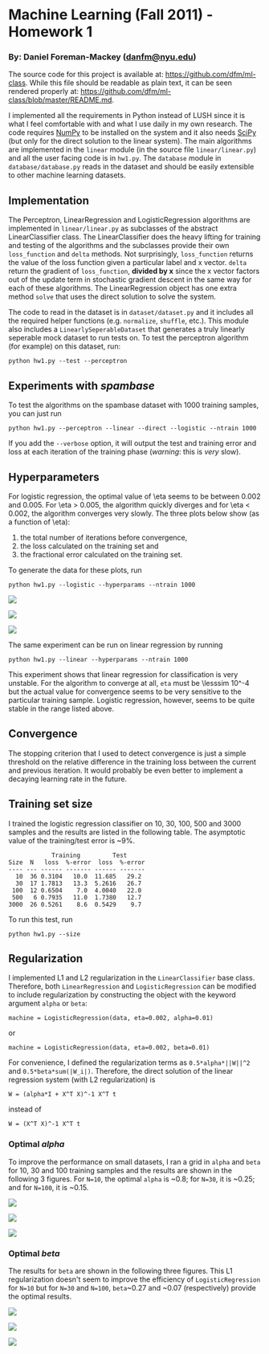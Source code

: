 # Machine Learning (Fall 2011) - Homework 1

### By: Daniel Foreman-Mackey (<danfm@nyu.edu>)

The source code for this project is available at: <https://github.com/dfm/ml-class>.
While this file should be readable as plain text, it can be seen rendered properly
at: <https://github.com/dfm/ml-class/blob/master/README.md>.

I implemented all the requirements in Python instead of LUSH since it is what I 
feel comfortable with and what I use daily in my own research. The code requires
[NumPy](http://numpy.scipy.org/) to be installed on the system and it also needs 
[SciPy](http://scipy.org/) (but only for the direct solution to the linear system).
The main algorithms are implemented in the `linear` module (in the source file
`linear/linear.py`) and all the user facing code is in `hw1.py`. The `database`
module in `database/database.py` reads in the dataset and should be easily 
extensible to other machine learning datasets.

## Implementation

The Perceptron, LinearRegression and LogisticRegression algorithms are implemented
in `linear/linear.py` as subclasses of the abstract LinearClassifier class.  The
LinearClassifier does the heavy lifting for training and testing of the algorithms
and the subclasses provide their own `loss_function` and `delta` methods. Not
surprisingly, `loss_function` returns the value of the loss function given a 
particular label and x vector.  `delta` return the gradient of `loss_function`,
__divided by x__ since the x vector factors out of the update term in stochastic
gradient descent in the same way for each of these algorithms.  The LinearRegression
object has one extra method `solve` that uses the direct solution to solve the 
system.

The code to read in the dataset is in `dataset/dataset.py` and it includes all the
required helper functions (e.g. `normalize`, `shuffle`, etc.).  This module also
includes a `LinearlySeperableDataset` that generates a truly linearly seperable
mock dataset to run tests on.  To test the perceptron algorithm (for example) on
this dataset, run:

    python hw1.py --test --perceptron

## Experiments with _spambase_

To test the algorithms on the spambase dataset with 1000 training samples, you 
can just run

    python hw1.py --perceptron --linear --direct --logistic --ntrain 1000

If you add the `--verbose` option, it will output the test and training error and
loss at each iteration of the training phase (_warning_: this is _very_ slow).

## Hyperparameters

For logistic regression, the optimal value of \eta seems to be between 0.002 
and 0.005. For \eta > 0.005, the algorithm quickly diverges and for \eta < 0.002,
the algorithm converges very slowly. The three plots below show (as a function 
of \eta):

1. the total number of iterations before convergence,
2. the loss calculated on the training set and
3. the fractional error calculated on the training set.

To generate the data for these plots, run

    python hw1.py --logistic --hyperparams --ntrain 1000

![](https://github.com/dfm/ml-class/raw/master/hyperparams/Niter.png)

![](https://github.com/dfm/ml-class/raw/master/hyperparams/loss.png)

![](https://github.com/dfm/ml-class/raw/master/hyperparams/ferr.png)

The same experiment can be run on linear regression by running

    python hw1.py --linear --hyperparams --ntrain 1000

This experiment shows that linear regression for classification is very unstable.
For the algorithm to converge at all, `eta` must be \lesssim 10^-4 but the actual
value for convergence seems to be very sensitive to the particular training sample.
Logistic regression, however, seems to be quite stable in the range listed above.

## Convergence

The stopping criterion that I used to detect convergence is just a simple threshold
on the relative difference in the training loss between the current and previous
iteration. It would probably be even better to implement a decaying learning rate
in the future.

## Training set size

I trained the logistic regression classifier on 10, 30, 100, 500 and 3000 samples
and the results are listed in the following table. The asymptotic value of the
training/test error is ~9%.

                Training         Test
    Size  N   loss  %-error  loss  %-error
    ---- --- ------ ------- ------ -------
      10  36 0.3104   10.0  11.685   29.2
      30  17 1.7813   13.3  5.2616   26.7
     100  12 0.6504    7.0  4.0040   22.0
     500   6 0.7935   11.0  1.7380   12.7
    3000  26 0.5261    8.6  0.5429    9.7

To run this test, run

    python hw1.py --size

## Regularization

I implemented L1 and L2 regularization in the `LinearClassifier` base class.
Therefore, both `LinearRegression` and `LogisticRegression` can be modified to
include regularization by constructing the object with the keyword argument
`alpha` or `beta`:

    machine = LogisticRegression(data, eta=0.002, alpha=0.01)

or 

    machine = LogisticRegression(data, eta=0.002, beta=0.01)

For convenience, I defined the regularization terms as `0.5*alpha*||W||^2` and
`0.5*beta*sum(|W_i|)`.  Therefore, the direct solution of the linear regression
system (with L2 regularization) is

    W = (alpha*I + X^T X)^-1 X^T t

instead of

    W = (X^T X)^-1 X^T t

### Optimal _alpha_

To improve the performance on small datasets, I ran a grid in `alpha` and `beta`
for 10, 30 and 100 training samples and the results are shown in the following 3
figures. For `N=10`, the optimal `alpha` is ~0.8; for `N=30`, it is ~0.25; and for
`N=100`, it is ~0.15.

![](https://github.com/dfm/ml-class/raw/master/alpha10.png)

![](https://github.com/dfm/ml-class/raw/master/alpha30.png)

![](https://github.com/dfm/ml-class/raw/master/alpha100.png)

### Optimal _beta_

The results for `beta` are shown in the following three figures. This L1
regularization doesn't seem to improve the efficiency of `LogisticRegression` for
`N=10` but for `N=30` and `N=100`, `beta`~0.27 and ~0.07 (respectively) provide
the optimal results.

![](https://github.com/dfm/ml-class/raw/master/beta10.png)

![](https://github.com/dfm/ml-class/raw/master/beta30.png)

![](https://github.com/dfm/ml-class/raw/master/beta100.png)

